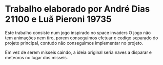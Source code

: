 # Trabalho elaborado por André Dias 21100 e Luã Pieroni 19735 
Este trabalho consiste num jogo  inspirado no space invaders 
O jogo não tem animações nem tiro, porem conseguimos efetuar o codigo separado do projeto principal, contudo não conseguimos implementar no projeto.

Em vez de serem misseis caindo, a ideia original seria naves a disparar e meteoros no lugar dos misseis.
